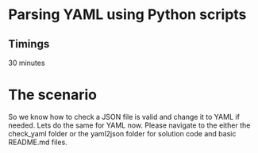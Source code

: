 # Parsing YAML using Python scripts

## Timings

30 minutes

# The scenario

So we know how to check a JSON file is valid and change it to YAML if needed. Lets do the same for YAML now. Please navigate to the either the check_yaml folder or the yaml2json folder for solution code and basic README.md files.

